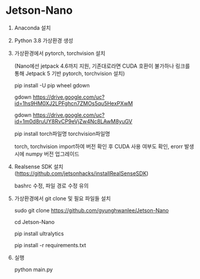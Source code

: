 # Jetson-Nano

1. Anaconda 설치

2. Python 3.8 가상환경 생성

3. 가상환경에서 pytorch, torchvision 설치

   (Nano에선 jetpack 4.6까지 지원, 기존대로라면 CUDA 호환이 불가하나 링크를 통해 Jetpack 5 기반 pytorch, torchvision 설치)
   
   pip install -U pip wheel gdown
   
   gdown https://drive.google.com/uc?id=1hs9HM0XJ2LPFghcn7ZMOs5qu5HexPXwM
   
   gdown https://drive.google.com/uc?id=1m0d8ruUY8RvCP9eVjZw4Nc8LAwM8yuGV
   
   pip install torch파일명 torchvision파일명

   torch, torchvision import하여 버전 확인 후 CUDA 사용 여부도 확인, erorr 발생 시에 numpy 버전 업그레이드

4. Realsense SDK 설치 (https://github.com/jetsonhacks/installRealSenseSDK)
   
   bashrc 수정, 파일 경로 수정 유의

5. 가상환경에서 git clone 및 필요 파일들 설치

   sudo git clone https://github.com/gyunghwanlee/Jetson-Nano
   
   cd Jetson-Nano
   
   pip install ultralytics
   
   pip install -r requirements.txt

6. 실행

   python main.py
   


